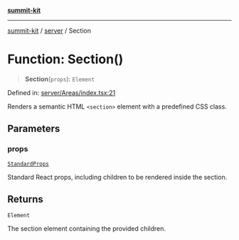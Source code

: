 [**summit-kit**](../../README.md)

***

[summit-kit](../../modules.md) / [server](../README.md) / Section

# Function: Section()

> **Section**(`props`): `Element`

Defined in: [server/Areas/index.tsx:21](https://github.com/andrewgremlich/summit-kit/blob/e338352e6775d6ff5fd0f151c4c09cd1aa7a8540/src/react/server/Areas/index.tsx#L21)

Renders a semantic HTML `<section>` element with a predefined CSS class.

## Parameters

### props

[`StandardProps`](../type-aliases/StandardProps.md)

Standard React props, including children to be rendered inside the section.

## Returns

`Element`

The section element containing the provided children.
